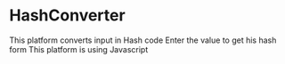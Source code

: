 # HashConverter
This platform converts input in Hash code
Enter the value to get his hash form
This platform is using Javascript
